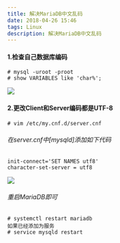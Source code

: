 ```yaml
---
title: 解决MariaDB中文乱码
date: 2018-04-26 15:46
tags: Linux
description: 解决MariaDB中文乱码
---
```

#### 1.检查自己数据库编码
	# mysql -uroot -proot
	# show VARIABLES like 'char%';

![](https://upload-images.jianshu.io/upload_images/2743275-aed00e544adf23d4.png?imageMogr2/auto-orient/strip%7CimageView2/2/w/1240)

<!--more-->
#### 2.更改Client和Server编码都是UTF-8

	# vim /etc/my.cnf.d/server.cnf
###### 在server.cnf中[mysqld]添加如下代码

	init-connect='SET NAMES utf8'  
	character-set-server = utf8

![](https://upload-images.jianshu.io/upload_images/2743275-109f93534d06e671.png?imageMogr2/auto-orient/strip%7CimageView2/2/w/1240)
###### 重启MariaDB即可
	# systemctl restart mariadb
	如果已经添加为服务
	# service mysqld restart